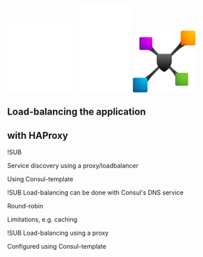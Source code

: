 ![Consul logo](img/consul-logo.png) <!-- .element: class="noborder" -->
![plus](img/plus.png) <!-- .element: class="noborder" -->
![HAProxy logo](img/haproxy-logo.png) <!-- .element: class="noborder" -->


## Load-balancing the application
## with HAProxy

!SUB

Service discovery using a proxy/loadbalancer

Using Consul-template



!SUB
Load-balancing can be done with Consul's DNS service

Round-robin

Limitations, e.g. caching


!SUB
Load-balancing using a proxy

Configured using Consul-template
